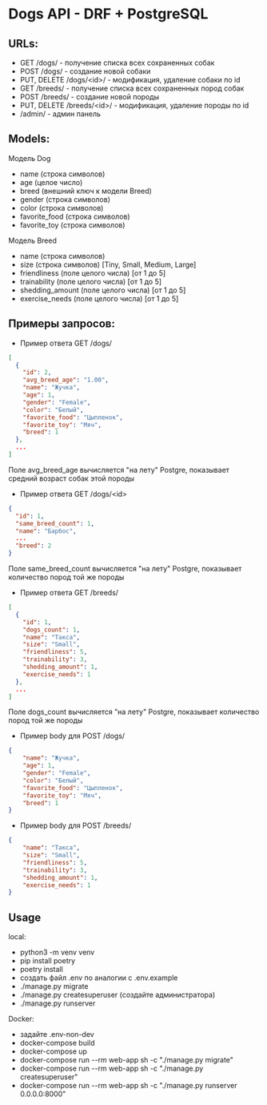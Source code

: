 # Dogs API - DRF + PostgreSQL

## URLs:

- GET /dogs/ - получение списка всех сохраненных собак
- POST /dogs/ - создание новой собаки
- PUT, DELETE /dogs/\<id>/ - модификация, удаление собаки по id
- GET /breeds/ - получение списка всех сохраненных пород собак
- POST /breeds/ - создание новой породы
- PUT, DELETE /breeds/\<id>/ - модификация, удаление породы по id
- /admin/ - админ панель
## Models:

Модель Dog
- name (строка символов)
- age (целое число)
- breed (внешний ключ к модели Breed)
- gender (строка символов)
- color (строка символов)
- favorite_food (строка символов)
- favorite_toy (строка символов)


Модель Breed
- name (строка символов)
- size (строка символов) [Tiny, Small, Medium, Large]
- friendliness (поле целого числа) [от 1 до 5]
- trainability (поле целого числа) [от 1 до 5]
- shedding_amount (поле целого числа) [от 1 до 5]
- exercise_needs (поле целого числа) [от 1 до 5]

## Примеры запросов:

- Пример ответа GET /dogs/
```json
[
  {
    "id": 2,
    "avg_breed_age": "1.00",
    "name": "Жучка",
    "age": 1,
    "gender": "Female",
    "color": "Белый",
    "favorite_food": "Цыпленок",
    "favorite_toy": "Мяч",
    "breed": 1
  },
  ...
]
```
Поле avg_breed_age вычисляется "на лету" Postgre, показывает средний возраст собак этой породы
- Пример ответа GET /dogs/\<id>
```json
{
  "id": 1,
  "same_breed_count": 1,
  "name": "Барбос",
  ...
  "breed": 2
}
```
Поле same_breed_count вычисляется "на лету" Postgre, показывает количество пород той же породы
- Пример ответа GET /breeds/
```json
[
  {
    "id": 1,
    "dogs_count": 1,
    "name": "Такса",
    "size": "Small",
    "friendliness": 5,
    "trainability": 3,
    "shedding_amount": 1,
    "exercise_needs": 1
  },
  ...
]
```
Поле dogs_count вычисляется "на лету" Postgre, показывает количество пород той же породы
- Пример body для POST /dogs/
```json
{
    "name": "Жучка",
    "age": 1,
    "gender": "Female",
    "color": "Белый",
    "favorite_food": "Цыпленок",
    "favorite_toy": "Мяч",
    "breed": 1
}
```
- Пример body для POST /breeds/
```json
{
    "name": "Такса",
    "size": "Small",
    "friendliness": 5,
    "trainability": 3,
    "shedding_amount": 1,
    "exercise_needs": 1
}
```

## Usage
local:
- python3 -m venv venv
- pip install poetry
- poetry install
- создать файл .env по аналогии с .env.example
- ./manage.py migrate
- ./manage.py createsuperuser (создайте администратора)
- ./manage.py runserver


Docker:
- задайте .env-non-dev
- docker-compose build
- docker-compose up
- docker-compose run --rm web-app sh -c "./manage.py migrate"
- docker-compose run --rm web-app sh -c "./manage.py createsuperuser"
- docker-compose run --rm web-app sh -c "./manage.py runserver 0.0.0.0:8000"

